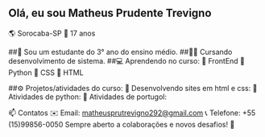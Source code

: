 ## Olá, eu sou Matheus Prudente Trevigno
🌎 Sorocaba-SP
👤 17 anos

##🏫 Sou um estudante do 3° ano do ensino médio.
##👨‍🎓 Cursando desenvolvimento de sistema.
##💻 Aprendendo no curso:
📁 FrontEnd
📁 Python
📁 CSS
📁 HTML

##⚙️ Projetos/atividades do curso:
📁 Desenvolvendo sites em html e css: 
📁 Atividades de python:
📁 Atividades de portugol:

📫 Contatos
✉️ Email: matheusprutrevigno292@gmail.com
📞 Telefone: +55 (15)99856-0050
Sempre aberto a colaborações e novos desafios! 🚀
